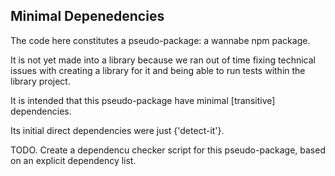 
## Minimal Depenedencies

The code here constitutes a pseudo-package: a wannabe npm package.

It is not yet made into a library because we ran out of time fixing technical
issues with creating a library for it and being able to run tests within the
library project. 

It is intended that this pseudo-package have minimal [transitive] dependencies.

Its initial direct dependencies were just {'detect-it'}. 

TODO. Create a dependencu checker script for this pseudo-package, based 
on an explicit dependency list.
